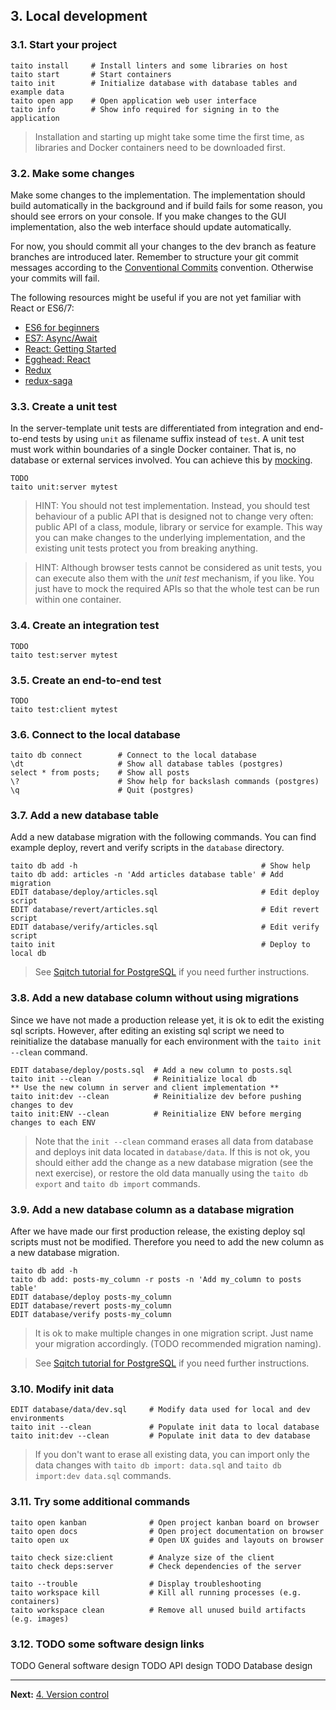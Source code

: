 ## 3. Local development

### 3.1. Start your project

```shell
taito install     # Install linters and some libraries on host
taito start       # Start containers
taito init        # Initialize database with database tables and example data
taito open app    # Open application web user interface
taito info        # Show info required for signing in to the application
```

> Installation and starting up might take some time the first time, as libraries and Docker containers need to be downloaded first.

### 3.2. Make some changes

Make some changes to the implementation. The implementation should build automatically in the background and if build fails for some reason, you should see errors on your console. If you make changes to the GUI implementation, also the web interface should update automatically.

For now, you should commit all your changes to the dev branch as feature branches are introduced later. Remember to structure your git commit messages according to the [Conventional Commits](https://github.com/TaitoUnited/server-template#commit-messages) convention. Otherwise your commits will fail.

The following resources might be useful if you are not yet familiar with React or ES6/7:

* [ES6 for beginners](https://codeburst.io/es6-tutorial-for-beginners-5f3c4e7960be)
* [ES7: Async/Await](https://codeburst.io/javascript-es-2017-learn-async-await-by-example-48acc58bad65)
* [React: Getting Started](https://reactjs.org/docs/getting-started.html)
* [Egghead: React](https://egghead.io/browse/frameworks/react)
* [Redux](https://redux.js.org/)
* [redux-saga](https://redux-saga.js.org/docs/introduction/BeginnerTutorial.html)

### 3.3. Create a unit test

In the server-template unit tests are differentiated from integration and end-to-end tests by using `unit` as filename suffix instead of `test`. A unit test must work within boundaries of a single Docker container. That is, no database or external services involved. You can achieve this by [mocking](TODO-link).

```shell
TODO
taito unit:server mytest
```

> HINT: You should not test implementation. Instead, you should test behaviour of a public API that is designed not to change very often: public API of a class, module, library or service for example. This way you can make changes to the underlying implementation, and the existing unit tests protect you from breaking anything.

> HINT: Although browser tests cannot be considered as unit tests, you can execute also them with the *unit test* mechanism, if you like. You just have to mock the required APIs so that the whole test can be run within one container.

### 3.4. Create an integration test

```shell
TODO
taito test:server mytest
```

### 3.5. Create an end-to-end test

```shell
TODO
taito test:client mytest
```

### 3.6. Connect to the local database

```shell
taito db connect        # Connect to the local database
\dt                     # Show all database tables (postgres)
select * from posts;    # Show all posts
\?                      # Show help for backslash commands (postgres)
\q                      # Quit (postgres)
```

### 3.7. Add a new database table

Add a new database migration with the following commands. You can find example deploy, revert and verify scripts in the `database` directory.

```shell
taito db add -h                                         # Show help
taito db add: articles -n 'Add articles database table' # Add migration
EDIT database/deploy/articles.sql                       # Edit deploy script
EDIT database/revert/articles.sql                       # Edit revert script
EDIT database/verify/articles.sql                       # Edit verify script
taito init                                              # Deploy to local db
```

> See [Sqitch tutorial for PostgreSQL](https://metacpan.org/pod/sqitchtutorial) if you need further instructions.

### 3.8. Add a new database column without using migrations

Since we have not made a production release yet, it is ok to edit the existing sql scripts. However, after editing an existing sql script we need to reinitialize the database manually for each environment with the `taito init --clean` command.

```shell
EDIT database/deploy/posts.sql  # Add a new column to posts.sql
taito init --clean              # Reinitialize local db
** Use the new column in server and client implementation **
taito init:dev --clean          # Reinitialize dev before pushing changes to dev
taito init:ENV --clean          # Reinitialize ENV before merging changes to each ENV
```

> Note that the `init --clean` command erases all data from database and deploys init data located in `database/data`. If this is not ok, you should either add the change as a new database migration (see the next exercise), or restore the old data manually using the `taito db export` and `taito db import` commands.

### 3.9. Add a new database column as a database migration

After we have made our first production release, the existing deploy sql scripts must not be modified. Therefore you need to add the new column as a new database migration.

```shell
taito db add -h
taito db add: posts-my_column -r posts -n 'Add my_column to posts table'
EDIT database/deploy posts-my_column
EDIT database/revert posts-my_column
EDIT database/verify posts-my_column
```

> It is ok to make multiple changes in one migration script. Just name your migration accordingly. (TODO recommended migration naming).

> See [Sqitch tutorial for PostgreSQL](https://metacpan.org/pod/sqitchtutorial) if you need further instructions.

### 3.10. Modify init data

```shell
EDIT database/data/dev.sql     # Modify data used for local and dev environments
taito init --clean             # Populate init data to local database
taito init:dev --clean         # Populate init data to dev database
```

> If you don't want to erase all existing data, you can import only the data changes with `taito db import: data.sql` and `taito db import:dev data.sql` commands.

### 3.11. Try some additional commands

```shell
taito open kanban              # Open project kanban board on browser
taito open docs                # Open project documentation on browser
taito open ux                  # Open UX guides and layouts on browser

taito check size:client        # Analyze size of the client
taito check deps:server        # Check dependencies of the server

taito --trouble                # Display troubleshooting
taito workspace kill           # Kill all running processes (e.g. containers)
taito workspace clean          # Remove all unused build artifacts (e.g. images)
```

### 3.12. TODO some software design links

TODO General software design
TODO API design
TODO Database design

---

**Next:** [4. Version control](04-version-control.md)
